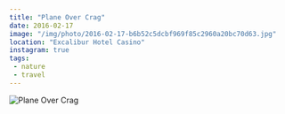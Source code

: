 ```yaml
---
title: "Plane Over Crag"
date: 2016-02-17
image: "/img/photo/2016-02-17-b6b52c5dcbf969f85c2960a20bc70d63.jpg"
location: "Excalibur Hotel Casino"
instagram: true
tags:
 - nature
 - travel
---
```


![Plane Over Crag](/img/photo/2016-02-17-b6b52c5dcbf969f85c2960a20bc70d63.jpg)
